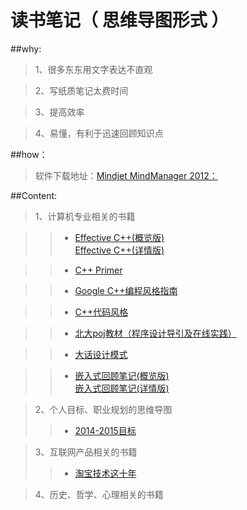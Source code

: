 读书笔记（ 思维导图形式 ）
==============



##why:    
        
        
>1、很多东东用文字表达不直观

>2、写纸质笔记太费时间

>3、提高效率

>4、易懂，有利于迅速回顾知识点

##how：   
>软件下载地址：[Mindjet MindManager 2012：](http://rj.baidu.com/soft/detail/15140.html?ald)

##Content:
      
>1、计算机专业相关的书籍

>>* [Effective C++(概览版)](https://raw.githubusercontent.com/JamesonHuang/mind_map_notes/master/%E8%AE%A1%E7%AE%97%E6%9C%BA%E7%9B%B8%E5%85%B3/Completed/effectiveC++%20(preview).gif)     
> [Effective C++(详情版)](https://raw.githubusercontent.com/JamesonHuang/mind_map_notes/master/%E8%AE%A1%E7%AE%97%E6%9C%BA%E7%9B%B8%E5%85%B3/Completed/effectiveC++.gif)

>>* [C++ Primer](https://raw.githubusercontent.com/JamesonHuang/mind_map_notes/master/%E8%AE%A1%E7%AE%97%E6%9C%BA%E7%9B%B8%E5%85%B3/Completed/c++%20primer.gif)

>>* [Google C++编程风格指南](https://raw.githubusercontent.com/JamesonHuang/mind_map_notes/master/%E8%AE%A1%E7%AE%97%E6%9C%BA%E7%9B%B8%E5%85%B3/Completed/google%E7%BC%96%E7%A8%8B%E9%A3%8E%E6%A0%BC%E6%8C%87%E5%8D%97.gif)

>>* [C++代码风格](https://raw.githubusercontent.com/JamesonHuang/mind_map_notes/master/%E8%AE%A1%E7%AE%97%E6%9C%BA%E7%9B%B8%E5%85%B3/Completed/C++%E4%BB%A3%E7%A0%81%E9%A3%8E%E6%A0%BC%20.gif)

>>* [北大poj教材（程序设计导引及在线实践）](https://raw.githubusercontent.com/JamesonHuang/mind_map_notes/master/%E8%AE%A1%E7%AE%97%E6%9C%BA%E7%9B%B8%E5%85%B3/Completed/%E5%8C%97%E5%A4%A7poj%E6%95%99%E6%9D%90%EF%BC%88%E7%A8%8B%E5%BA%8F%E8%AE%BE%E8%AE%A1%E5%AF%BC%E5%BC%95%E5%8F%8A%E5%9C%A8%E7%BA%BF%E5%AE%9E%E8%B7%B5%EF%BC%89.gif)

>>* [大话设计模式](https://raw.githubusercontent.com/JamesonHuang/mind_map_notes/master/%E8%AE%A1%E7%AE%97%E6%9C%BA%E7%9B%B8%E5%85%B3/Completed/%E5%A4%A7%E8%AF%9D%E8%AE%BE%E8%AE%A1%E6%A8%A1%E5%BC%8F.gif)

>>* [嵌入式回顾笔记(概览版)](https://raw.githubusercontent.com/JamesonHuang/mind_map_notes/master/%E8%AE%A1%E7%AE%97%E6%9C%BA%E7%9B%B8%E5%85%B3/Completed/%E5%B5%8C%E5%85%A5%E5%BC%8F%E5%9B%9E%E9%A1%BE%E7%AC%94%E8%AE%B0%20(preview).gif)     
> [嵌入式回顾笔记(详情版)](https://raw.githubusercontent.com/JamesonHuang/mind_map_notes/master/%E8%AE%A1%E7%AE%97%E6%9C%BA%E7%9B%B8%E5%85%B3/Completed/%E5%B5%8C%E5%85%A5%E5%BC%8F%E5%9B%9E%E9%A1%BE%E7%AC%94%E8%AE%B0%20.gif)


>2、个人目标、职业规划的思维导图
>>* [2014-2015目标](https://raw.githubusercontent.com/JamesonHuang/mind_map_notes/master/%E4%B8%AA%E4%BA%BA%E8%A7%84%E5%88%92/2014-2015%E7%9B%AE%E6%A0%87/2014-15%E7%9B%AE%E6%A0%87%20.gif)


>3、互联网产品相关的书籍
>>* [淘宝技术这十年](https://github.com/JamesonHuang/mind_map_notes/blob/master/%E4%BA%92%E8%81%94%E7%BD%91%E4%BA%A7%E5%93%81/%E6%B7%98%E5%AE%9D%E6%8A%80%E6%9C%AF%E8%BF%99%E5%8D%81%E5%B9%B4%E7%AC%94%E8%AE%B0.doc)

>4、历史、哲学、心理相关的书籍
